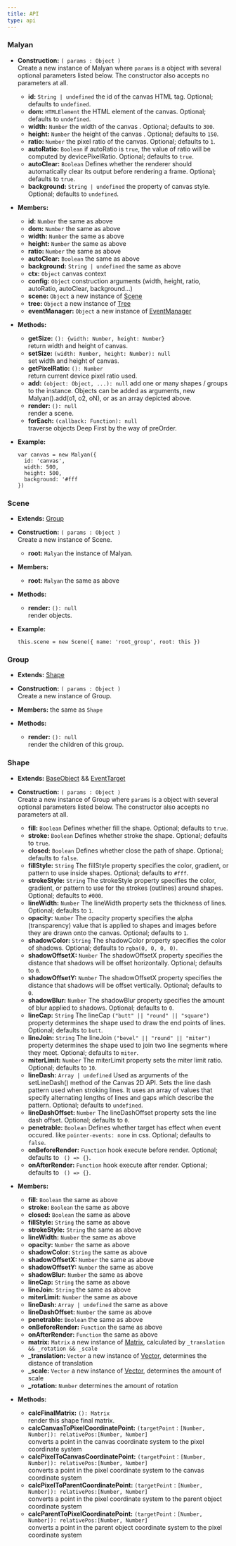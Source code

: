 ```yaml
---
title: API
type: api
---
```


### Malyan

* **Construction:** `( params : Object ) `  
  Create a new instance of Malyan where `params` is a object with several optional parameters listed below.
  The constructor also accepts no parameters at all.
  - **id:** `String | undefined` the id of the canvas HTML tag. Optional; defaults to `undefined`.
  - **dom:** `HTMLElement` the HTML element of the canvas. Optional; defaults to `undefined`.
  - **width:** `Number` the width of the canvas . Optional; defaults to `300`.
  - **height:** `Number` the height of the canvas . Optional; defaults to `150`.
  - **ratio:** `Number` the pixel ratio of the canvas. Optional; defaults to `1`.
  - **autoRatio:** `Boolean` if autoRatio is `true`, the value of ratio will be computed by devicePixelRatio. Optional; defaults to `true`.
  - **autoClear:** `Boolean` Defines whether the renderer should automatically clear its output before rendering a frame. Optional; defaults to `true`.
  - **background:** `String | undefined` the property of canvas style. Optional; defaults to `undefined`.

* **Members:** 
  - **id:** `Number` the same as above
  - **dom:** `Number` the same as above
  - **width:** `Number` the same as above
  - **height:** `Number` the same as above
  - **ratio:** `Number` the same as above
  - **autoClear:** `Boolean` the same as above
  - **background:** `String | undefined` the same as above
  - **ctx:** `Object`  canvas context
  - **config:** `Object` construction arguments (width, height, ratio, autoRatio, autoClear, background...)
  - **scene:** `Object`  a new instance of [Scene](#Scene)
  - **tree:** `Object`  a new instance of [Tree](#Tree)
  - **eventManager:** `Object`  a new instance of [EventManager](#EventManager)
  
* **Methods:** 
  - **getSize:** `(): {width: Number, height: Number}`  
    return width and height of canvas.
  - **setSize:** `(width: Number, height: Number): null`  
    set width and height of canvas.
  - **getPixelRatio:** `(): Number`  
    return current device pixel ratio used.
  - **add:** `(object: Object, ...): null`
    add one or many shapes / groups to the instance. Objects can be added as arguments, new Malyan().add(o1, o2, oN), or as an array depicted above.  
  - **render:** `(): null`  
    render a scene.
  - **forEach:** `(callback: Function): null`  
    traverse objects Deep First by the way of preOrder.
* **Example:**

  ``` 
  var canvas = new Malyan({
    id: 'canvas',
    width: 500,
    height: 500,
    background: '#fff
  })
  ```

### Scene
* **Extends:** [Group](#group)

* **Construction:** `( params : Object ) `  
  Create a new instance of Scene.
  - **root:** `Malyan` the instance of Malyan.

* **Members:** 
  - **root:** `Malyan` the same as above

* **Methods:** 
  - **render:** `(): null`  
  render objects.

* **Example:**

  ``` 
  this.scene = new Scene({ name: 'root_group', root: this })
  ```

### Group
* **Extends:** [Shape](#Shape)

* **Construction:** `( params : Object ) `  
  Create a new instance of Group.

* **Members:** 
  the same as `Shape`

* **Methods:** 
  - **render:** `(): null`  
  render the children of this group.

### Shape
* **Extends:** [BaseObject](#BaseObject) && [EventTarget](#EventTarget)

* **Construction:** `( params : Object ) `  
  Create a new instance of Group where `params` is a object with several optional parameters listed below.
  The constructor also accepts no parameters at all.
  - **fill:** `Boolean` Defines whether fill the shape. Optional; defaults to `true`.
  - **stroke:** `Boolean` Defines whether stroke the shape. Optional; defaults to `true`.
  - **closed:** `Boolean` Defines whether close the path of shape. Optional; defaults to `false`.
  - **fillStyle:** `String` The fillStyle property specifies the color, gradient, or pattern to use inside shapes. Optional; defaults to `#fff`.
  - **strokeStyle:** `String` The strokeStyle property specifies the color, gradient, or pattern to use for the strokes (outlines) around shapes. Optional; defaults to `#000`.
  - **lineWidth:** `Number` The lineWidth property sets the thickness of lines. Optional; defaults to `1`.
  - **opacity:** `Number` The opacity property specifies the alpha (transparency) value that is applied to shapes and images before they are drawn onto the canvas. Optional; defaults to `1`.
  - **shadowColor:** `String` The shadowColor property specifies the color of shadows. Optional; defaults to `rgba(0, 0, 0, 0)`.
  - **shadowOffsetX:** `Number` The shadowOffsetX property specifies the distance that shadows will be offset horizontally. Optional; defaults to `0`.
  - **shadowOffsetY:** `Number` The shadowOffsetX property specifies the distance that shadows will be offset vertically. Optional; defaults to `0`.
  - **shadowBlur:** `Number` The shadowBlur property specifies the amount of blur applied to shadows. Optional; defaults to `0`.
  - **lineCap:** `String` The lineCap `("butt" || "round" || "square")` property determines the shape used to draw the end points of lines. Optional; defaults to `butt`.
  - **lineJoin:** `String` The lineJoin `("bevel" || "round" || "miter")` property determines the shape used to join two line segments where they meet. Optional; defaults to `miter`.
  - **miterLimit:** `Number` The miterLimit property sets the miter limit ratio. Optional; defaults to `10`.
  - **lineDash:** `Array | undefined` Used as arguments of the setLineDash() method of the Canvas 2D API. Sets the line dash pattern used when stroking lines. It uses an array of values that specify alternating lengths of lines and gaps which describe the pattern. Optional; defaults to `undefined`.
  - **lineDashOffset:** `Number` The lineDashOffset property sets the line dash offset. Optional; defaults to `0`.
  - **penetrable:** `Boolean` Defines whether target has effect when event occured. like `pointer-events: none` in css. Optional; defaults to `false`.
  - **onBeforeRender:** `Function` hook execute before render.  Optional; defaults to ` () => {}`.
  - **onAfterRender:** `Function` hook execute after render.  Optional; defaults to ` () => {}`.

* **Members:** 
  - **fill:** `Boolean` the same as above
  - **stroke:** `Boolean` the same as above
  - **closed:** `Boolean` the same as above
  - **fillStyle:** `String` the same as above
  - **strokeStyle:** `String` the same as above
  - **lineWidth:** `Number` the same as above
  - **opacity:** `Number` the same as above
  - **shadowColor:** `String` the same as above
  - **shadowOffsetX:** `Number` the same as above
  - **shadowOffsetY:** `Number` the same as above
  - **shadowBlur:** `Number` the same as above
  - **lineCap:** `String` the same as above
  - **lineJoin:** `String` the same as above
  - **miterLimit:** `Number` the same as above
  - **lineDash:** `Array | undefined` the same as above
  - **lineDashOffset:** `Number` the same as above
  - **penetrable:** `Boolean` the same as above
  - **onBeforeRender:** `Function` the same as above
  - **onAfterRender:** `Function` the same as above
  - **matrix:** `Matrix` a new instance of [Matrix](#matrix), calculated by `_translation && _rotation && _scale`
  - **_translation:** `Vector` a new instance of [Vector](#vector), determines the distance of translation
  - **_scale:** `Vector` a new instance of [Vector](#vector), determines the amount of scale
  - **_rotation:** `Number` determines the amount of rotation

* **Methods:** 
  - **calcFinalMatrix:** `(): Matrix`  
    render this shape final matrix.
  - **calcCanvasToPixelCoordinatePoint:** `(targetPoint：[Number, Number]): relativePos:[Number, Number]`  
    converts a point in the canvas coordinate system to the pixel coordinate system
  - **calcPixelToCanvasCoordinatePoint:** `(targetPoint：[Number, Number]): relativePos:[Number, Number]`  
    converts a point in the pixel coordinate system to the canvas coordinate system
  - **calcPixelToParentCoordinatePoint:** `(targetPoint：[Number, Number]): relativePos:[Number, Number]`  
    converts a point in the pixel coordinate system to the parent object coordinate system
  - **calcParentToPixelCoordinatePoint:** `(targetPoint：[Number, Number]): relativePos:[Number, Number]`  
    converts a point in the parent object coordinate system to the pixel coordinate system



